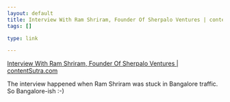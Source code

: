 ```yaml
--- 
layout: default
title: Interview With Ram Shriram, Founder Of Sherpalo Ventures | contentSutra.com
tags: []

type: link

---
```

<a href="http://www.contentsutra.com/entry/419-interview-with-ram-shriram-founder-of-sherpalo-ventures/">Interview With Ram Shriram, Founder Of Sherpalo Ventures | contentSutra.com</a>

The interview happened when Ram Shriram was stuck in Bangalore traffic. So Bangalore-ish :-)
